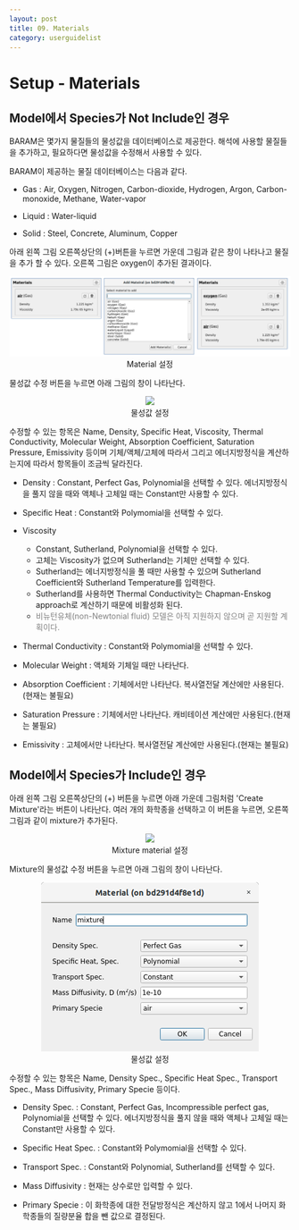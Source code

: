 ```yaml
---
layout: post
title: 09. Materials
category: userguidelist
---
```


# Setup - Materials

## Model에서 Species가 Not Include인 경우

BARAM은 몇가지 물질들의 물성값을 데이터베이스로 제공한다. 해석에 사용할 물질들을 추가하고, 필요하다면 물성값을 수정해서 사용할 수 있다. 

BARAM이 제공하는 물질 데이터베이스는 다음과 같다.

* Gas : Air, Oxygen, Nitrogen, Carbon-dioxide, Hydrogen, Argon, Carbon-monoxide, Methane, Water-vapor

* Liquid : Water-liquid

* Solid : Steel, Concrete, Aluminum, Copper

아래 왼쪽 그림 오른쪽상단의 (+)버튼을 누르면 가운데 그림과 같은 창이 나타나고 물질을 추가 할 수 있다. 오른쪽 그림은 oxygen이 추가된 결과이다.

<p align='center'>
    <img src="https://github.com/nextfoam/baram-pages/raw/main/screenshots/pic/material.png"><br> Material 설정
</p>

물성값 수정 버튼을 누르면 아래 그림의 창이 나타난다.

<p align='center'>
    <img src="https://github.com/nextfoam/baram-pages/raw/main/screenshots/pic/materialProperties.png"><br> 물성값 설정
</p>

수정할 수 있는 항목은 Name, Density, Specific Heat, Viscosity, Thermal Conductivity, Molecular Weight, Absorption Coefficient, Saturation Pressure, Emissivity 등이며 기체/액체/고체에 따라서 그리고 에너지방정식을 계산하는지에 따라서 항목들이 조금씩 달라진다.

* Density : Constant, Perfect Gas, Polynomial을 선택할 수 있다. 에너지방정식을 풀지 않을 때와 액체나 고체일 때는 Constant만 사용할 수 있다.

* Specific Heat : Constant와 Polymomial을 선택할 수 있다.

* Viscosity
    * Constant, Sutherland, Polynomial을 선택할 수 있다.
    * 고체는 Viscosity가 없으며 Sutherland는 기체만 선택할 수 있다.
    * Sutherland는 에너지방정식을 풀 때만 사용할 수 있으며 Sutherland Coefficient와 Sutherland Temperature를 입력한다.
    * Sutherland를 사용하면 Thermal Conductivity는 Chapman-Enskog approach로 계산하기 때문에 비활성화 된다.
    * <span style="color:gray">비뉴턴유체(non-Newtonial fluid) 모델은 아직 지원하지 않으며 곧 지원할 계획이다.</span>

* Thermal Conductivity : Constant와 Polymomial을 선택할 수 있다.

* Molecular Weight : 액체와 기체일 때만 나타난다.

* Absorption Coefficient : 기체에서만 나타난다. 복사열전달 계산에만 사용된다.(현재는 불필요)

* Saturation Pressure : 기체에서만 나타난다. 캐비테이션 계산에만 사용된다.(현재는 불필요)

* Emissivity : 고체에서만 나타난다. 복사열전달 계산에만 사용된다.(현재는 불필요)


## Model에서 Species가 Include인 경우 

아래 왼쪽 그림 오른쪽상단의 (+) 버튼을 누르면 아래 가운데 그림처럼 'Create Mixture'라는 버튼이 나타난다. 여러 개의 화학종을 선택하고 이 버튼을 누르면, 오른쪽 그림과 같이 mixture가 추가된다.

<p align='center'>
    <img src="https://github.com/nextfoam/baram-pages/raw/main/screenshots/pic/material-mixture.png"><br> Mixture material 설정
</p>

Mixture의 물성값 수정 버튼을 누르면 아래 그림의 창이 나타난다.

<p align='center'>
    <img src="https://github.com/nextfoam/baram-pages/raw/main/screenshots/pic/mixture-properties.png"><br> 물성값 설정
</p>

수정할 수 있는 항목은 Name, Density Spec., Specific Heat Spec., Transport Spec., Mass Diffusivity, Primary Specie 등이다.

* Density Spec. : Constant, Perfect Gas, Incompressible perfect gas, Polynomial을 선택할 수 있다. 에너지방정식을 풀지 않을 때와 액체나 고체일 때는 Constant만 사용할 수 있다.

* Specific Heat Spec. : Constant와 Polymomial을 선택할 수 있다.

* Transport Spec. : Constant와 Polynomial, Sutherland를 선택할 수 있다.

* Mass Diffusivity : 현재는 상수로만 입력할 수 있다.

* Primary Specie : 이 화학종에 대한 전달방정식은 계산하지 않고 1에서 나머지 화학종들의 질량분율 합을 뺀 값으로 결정된다.







